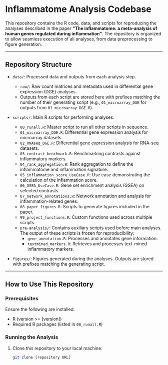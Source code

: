 # Inflammatome Analysis Codebase

This repository contains the R code, data, and scripts for reproducing the analyses described in the paper **"The inflammatome: a meta-analysis of human genes regulated during inflammation"**. The repository is organized to allow seamless execution of all analyses, from data preprocessing to figure generation.

---

## Repository Structure

- `data/`: Processed data and outputs from each analysis step.
  - `raw/`: Raw count matrices and metadata used in differential gene expression (DGE) analyses.
  - Outputs from each script are stored here with prefixes matching the number of their generating script (e.g., `01_microarray_DGE` for outputs from `01_microarray_DGE.R`).

- `scripts/`: Main R scripts for performing analyses.
  - `00_runall.R`: Master script to run all other scripts in sequence.
  - `01_microarray_DGE.R`: Differential gene expression analysis for microarray datasets.
  - `02_RNAseq_DGE.R`: Differential gene expression analysis for RNA-seq datasets.
  - `03_contrast_benchmark.R`: Benchmarking contrasts against inflammatory markers.
  - `04_rank_aggregation.R`: Rank aggregation to define the inflammatome and inflammation signature.
  - `05_inflammation_score_UseCase.R`: Use case demonstrating the calculation of the inflammation score.
  - `06_GSEA_UseCase.R`: Gene set enrichment analysis (GSEA) on selected contrasts.
  - `07_network_annotations.R`: Network annotation and analysis for inflammation-related genes.
  - `08_paper_figures.R`: Scripts to generate figures included in the paper.
  - `99_project_functions.R`: Custom functions used across multiple scripts.
  - `pre-analysis/`: Contains auxiliary scripts used before main analyses. The output of these scripts is frozen for reproducibility:
    - `gene_annotation.R`: Processes and annotates gene information.
    - `textmined_markers.R`: Retrieves and processes text-mined inflammatory markers.

- `figures/`: Figures generated during the analyses. Outputs are stored with prefixes matching the generating script.

---

## How to Use This Repository

### Prerequisites
Ensure the following are installed:
- R (version >= [version])
- Required R packages (listed in `00_runall.R`)

### Running the Analysis
1. Clone this repository to your local machine:
   ```bash
   git clone [repository URL]

